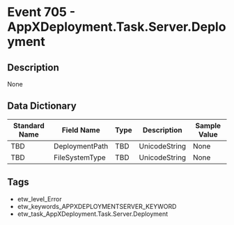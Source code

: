 # Event 705 - AppXDeployment.Task.Server.Deployment

## Description
None

## Data Dictionary
|Standard Name|Field Name|Type|Description|Sample Value|
|---|---|---|---|---|
|TBD|DeploymentPath|TBD|UnicodeString|None|None|
|TBD|FileSystemType|TBD|UnicodeString|None|None|

## Tags
* etw_level_Error
* etw_keywords_APPXDEPLOYMENTSERVER_KEYWORD
* etw_task_AppXDeployment.Task.Server.Deployment